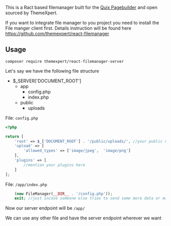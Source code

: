 This is a Ract based filemanager built for the [Quix Pagebuilder](https://www.themexpert.com/quix-pagebuilder) and open sourced by ThemeXpert.

If you want to integrate file manager to you project you need to install the File manger client first. Details instruction will be found here https://github.com/themexpert/react-filemanager

## Usage

`composer require themexpert/react-filemanager-server`

Let's say we have the following file structure

* $_SERVER['DOCUMENT_ROOT']
    * app
        * config.php
        * index.php
    * public
        * uploads

File: `config.php`
```PHP
<?php

return [
    'root' => $_['DOCUMENT_ROOT'] . '/public/uploads/', //your public upload directory
    'upload' => [
        'allowed_types' => ['image/jpeg',  'image/png']
    ],
    'plugins' => [
        //mention your plugins here
    ]
];
```

File: `/app/index.php` 
```PHP
    (new FileManager(__DIR__ . '/config.php'));
    exit; //just incase someone else tries to send some more data or maybe upto you
```

Now our server endpoint will be `/app/`

We can use any other file and have the server endpoint wherever we want
